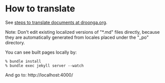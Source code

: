 # How to translate

See [steps to translate documents at droonga.org](http://droonga.org/community/contribution/i18n/).

Note: Don't edit existing localized versions of "*.md" files directly, because they are automatically generated from locales placed under the "_po" directory.

You can see built pages locally by:

    % bundle install
    % bundle exec jekyll server --watch

And go to: http://localhost:4000/
